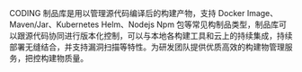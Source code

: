 CODING 制品库是用以管理源代码编译后的构建产物，支持 Docker Image、Maven/Jar、Kubernetes Helm、Nodejs Npm 包等常见构制品类型，制品库可以跟源代码协同进行版本化控制，可以与本地各构建工具和云上的持续集成，持续部署无缝结合，并支持漏洞扫描等特性。为研发团队提供优质高效的构建物管理服务，把控构建物质量。
